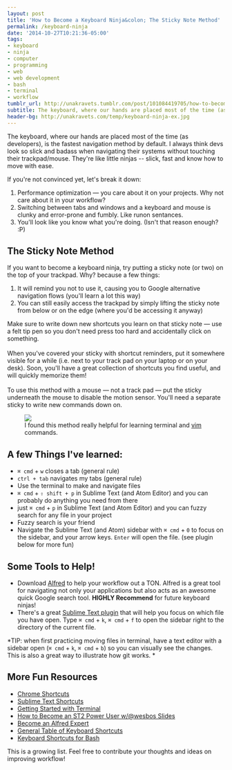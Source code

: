 ```yaml
---
layout: post
title: 'How to Become a Keyboard Ninja&colon; The Sticky Note Method'
permalink: /keyboard-ninja
date: '2014-10-27T10:21:36-05:00'
tags:
- keyboard
- ninja
- computer
- programming
- web
- web development
- bash
- terminal
- workflow
tumblr_url: http://unakravets.tumblr.com/post/101084419705/how-to-become-a-keyboard-ninja-the-sticky-note-method
subtitle: The keyboard, where our hands are placed most of the time (as developers), is the fastest navigation method by default. Knowing how to navigate yours system via keyboard will really optimize your workflow.
header-bg: http://unakravets.com/temp/keyboard-ninja-ex.jpg
---
```


The keyboard, where our hands are placed most of the time (as developers), is the fastest navigation method by default. I always think devs look so slick and badass when navigating their systems without touching their trackpad/mouse. They're like little ninjas -- slick, fast and know how to move with ease.

If you're not convinced yet, let's break it down:

1. Performance optimization &mdash; you care about it on your projects. Why not care about it in your workflow?
2. Switching between tabs and windows and a keyboard and mouse is clunky and error-prone and fumbly. Like runon sentances.
3. You'll look like you know what you're doing. (Isn't that reason enough? :P)

## The Sticky Note Method

If you want to become a keyboard ninja, try putting a sticky note (or two) on the top of your trackpad. Why? because a few things:

1. It will remind you not to use it, causing you to Google alternative navigation flows (you'll learn a lot this way)
2. You can still easily access the trackpad by simply lifting the sticky note from below or on the edge (where you'd be accessing it anyway)

Make sure to write down new shortcuts you learn on that sticky note &mdash; use a felt tip pen so you don't need press too hard and accidentally click on something.  
<br>
When you've covered your sticky with shortcut reminders, put it somewhere visible for a while (i.e. next to your track pad on your laptop or on your desk). Soon, you'll have a great collection of shortcuts you find useful, and will quickly memorize them!  
<br>
To use this method with a mouse &mdash; not a track pad &mdash; put the sticky underneath the mouse to disable the motion sensor. You'll need a separate sticky to write new commands down on.

<figure>
<img class="wide" src="http://unakravets.com/temp/keyboard-ninja-ex.jpg"></img>
<figcaption>I found this method really helpful for learning terminal and <a href="http://www.linux.com/learn/tutorials/228600-vim-101-a-beginners-guide-to-vim">vim</a> commands.</figcaption>
</figure>

## A few Things I've learned:

- `⌘ cmd` + `w` closes a tab (general rule)
- `ctrl + tab` navigates my tabs (general rule)
- Use the terminal to make and navigate files
- `⌘ cmd` + `⇧ shift + p` in Sublime Text (and Atom Editor) and you can probably do anything you need from there
- just `⌘ cmd` + `p` in Sublime Text (and Atom Editor) and you can fuzzy search for any file in your project
- Fuzzy search is your friend
- Navigate the Sublime Text (and Atom) sidebar with `⌘ cmd` + `0` to focus on the sidebar, and your arrow keys. `Enter` will open the file. (see plugin below for more fun)

## Some Tools to Help!

- Download [Alfred](http://alfredapp.com) to help your workflow out a TON. Alfred is a great tool for navigating not only your applications but also acts as an awesome quick Google search tool. **HIGHLY Recommend** for future keyboard ninjas!
- There's a great [Sublime Text plugin](https://github.com/miguelgraz/FocusFileOnSidebar) that will help you focus on which file you have open. Type `⌘ cmd` + `k`, `⌘ cmd` + `f` to open the sidebar right to the directory of the current file.

*TIP: when first practicing moving files in terminal, have a text editor with a sidebar open (`⌘ cmd` + `k`, `⌘ cmd` + `b`) so you can visually see the changes. This is also a great way to illustrate how git works. *

## More Fun Resources

- [Chrome Shortcuts](https://support.google.com/chrome/answer/157179?hl=en&ref_topic=25799)
- [Sublime Text Shortcuts](http://katiek2.github.io/most/)
- [Getting Started with Terminal](http://ashleynolan.co.uk/blog/getting-started-with-terminal)
- [How to Become an ST2 Power User w/@wesbos Slides](http://wesbos.github.io/Sublime-Text-Power-User-Talk)
- [Become an Alfred Expert](http://mac.appstorm.net/how-to/utilities-how-to/become-an-alfred-expert-advanced-tips-tricks/)
- [General Table of Keyboard Shortcuts](http://en.wikipedia.org/wiki/Table_of_keyboard_shortcuts)
- [Keyboard Shortcuts for Bash](http://www.howtogeek.com/howto/ubuntu/keyboard-shortcuts-for-bash-command-shell-for-ubuntu-debian-suse-redhat-linux-etc/)

This is a growing list. Feel free to contribute your thoughts and ideas on improving workflow!